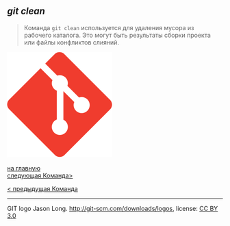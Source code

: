 ## ***git clean***

> Команда `git clean` используется для удаления мусора из рабочего каталога. Это могут быть результаты сборки проекта или файлы конфликтов слияний.


![git-logo](/Git-Icon.svg)

[на главную](/readme.md)                 
[следующая Команда>](/8mv.md)

[< предыдущая Команда](/6rm.md)

---
GIT logo Jason Long. http://git-scm.com/downloads/logos, 
license: [CC BY 3.0](https://creativecommons.org/licenses/by/3.0/)